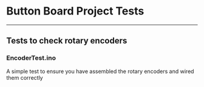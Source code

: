 # Button Board Project Tests

---

## Tests to check rotary encoders

### EncoderTest.ino
A simple test to ensure you have assembled the rotary encoders and wired them correctly